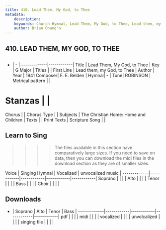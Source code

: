 ```yaml
---
title: 410. Lead Them, My God, to Thee
metadata:
    description: 
    keywords: Church Hymnal, Lead Them, My God, to Thee, Lead them, my God, to Thee, 
    author: Brian Onang'o
---
```



## 410. LEAD THEM, MY GOD, TO THEE

```txt

```

- |   -  |
-------------|------------|
Title | Lead Them, My God, to Thee |
Key | G Major |
Titles |  |
First Line | Lead them, my God, to Thee |
Author | 
Year | 1941
Composer| F. E. Belden |
Hymnal|  - |
Tune| ROBINSON |
Metrical pattern | |
# Stanzas |  |
Chorus |  |
Chorus Type |  |
Subjects | The Christian Home: Home and Children |
Texts |  |
Print Texts | 
Scripture Song |  |
  
## Learn to Sing

>>>> The files available in this section have comparatively large sizes. If you need to save on data, then you can download the midi files in the download section as they are of smaller sizes.

Voice |  Singing Hymnal | Vocalized | unvocalized music |
-------------|------------|------------|------------|------------|
Soprano | | | |
Alto | | | |
Tenor | | | |
Bass | | | |
Choir | | | |

## Downloads

- |  Soprano | Alto | Tenor | Bass |
-------------|------------|------------|------------|------------|
pdf | | | |
midi | | | |
vocalized | | | |
unvolcalized | | | |
singing file | | | |
  